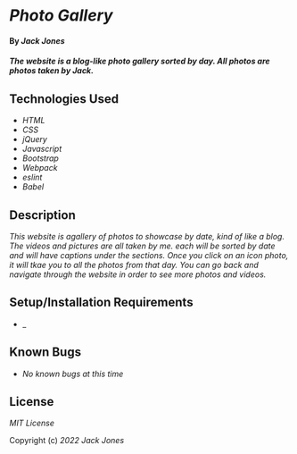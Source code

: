 # _Photo Gallery_

#### By _**Jack Jones**_

#### _The website is a blog-like photo gallery sorted by day. All photos are photos taken by Jack._

## Technologies Used

* _HTML_
* _CSS_
* _jQuery_
* _Javascript_
* _Bootstrap_
* _Webpack_
* _eslint_
* _Babel_


## Description

_This website is agallery of photos to showcase by date, kind of like a blog. The videos and pictures are all taken by me. each will be sorted by date and will have captions under the sections. Once you click on an icon photo, it will tkae you to all the photos from that day. You can go back and navigate through the website in order to see more photos and videos._

## Setup/Installation Requirements

* _


## Known Bugs

* _No known bugs at this time_

## License

_MIT License_

Copyright (c) _2022_ _Jack Jones_